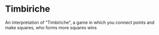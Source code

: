 # Timbiriche
An interpretation of "Timbiriche", a game in which you connect points and make squares, who forms more squares wins
